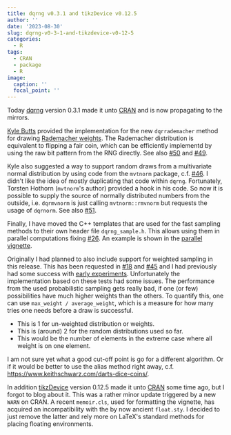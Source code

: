 ```yaml
---
title: dqrng v0.3.1 and tikzDevice v0.12.5
author: ''
date: '2023-08-30'
slug: dqrng-v0-3-1-and-tikzdevice-v0-12-5
categories:
  - R
tags:
  - CRAN
  - package
  - R
image:
  caption: ''
  focal_point: ''
---
```


Today [dqrng](https://daqana.github.io/dqrng/) version 0.3.1 made it unto [CRAN](https://cran.r-project.org/package=dqrng) and is now propagating to the mirrors.

[Kyle Butts](https://github.com/kylebutts) provided the implementation for the new `dqrrademacher` method for drawing [Rademacher weights](https://en.wikipedia.org/wiki/Rademacher_distribution). The Rademacher distribution is equivalent to flipping a fair coin, which can be efficiently implementd by using the raw bit pattern from the RNG directly. See also [#50](https://github.com/daqana/dqrng/pull/50) and [#49](https://github.com/daqana/dqrng/pull/49).

Kyle also suggested a way to support random draws from a multivariate normal distribution by using code from the `mvtnorm` package, c.f. [#46](https://github.com/daqana/dqrng/issues/46). I didn't like the idea of mostly duplicating that code within `dqrng`. Fortunately, Torsten Hothorn (`mvtnorm`'s author) provided a hook in his code. So now it is possible to supply the source of normally distributed numbers from the outside, i.e. `dqrmvnorm` is just calling `mvtnorm::rmvnorm` but requests the usage of `dqrnorm`. See also [#51](https://github.com/daqana/dqrng/pull/51).

Finally, I have moved the C++ templates that are used for the fast sampling methods to their own header file `dqrng_sample.h`. This allows using them in parallel computations fixing [#26](https://github.com/daqana/dqrng/issues/26). An example is shown in the [parallel vignette](https://daqana.github.io/dqrng/articles/parallel.html#pcg-multiple-streams-with-rcppparallel).

Originally I had planned to also include support for weighted sampling in this release. This has been requested in [#18]((https://github.com/daqana/dqrng/issues/18)) and [#45]((https://github.com/daqana/dqrng/issues/45)) and I had previously had some success with [early experiments](https://stubner.me/2022/12/roulette-wheel-selection-for-dqrng/). Unfortunately the implementation based on these tests had some issues. The performance from the used probabilistic sampling gets really bad, if one (or few) possibilities have much higher weights than the others. To quantify this, one can use `max_weight / average_weight`, which is a measure for how many tries one needs before a draw is successful.

* This is 1 for un-weighted distribution or weights.
* This is (around) 2 for the random distributions used so far.
* This would be the number of elements in the extreme case where all weight is on one element.

I am not sure yet what a good cut-off point is go for a different algorithm. Or if it would be better to use the alias method right away, c.f. https://www.keithschwarz.com/darts-dice-coins/.


In addition [tikzDevice](https://daqana.github.io/tikzDevice/) version 0.12.5 made it unto [CRAN](https://cran.r-project.org/package=tikzDevice) some time ago, but I forgot to blog about it. This was a rather minor update triggered by a new `WARN` on CRAN. A recent `memoir.cls`, used for formatting the vignette, has acquired an incompatibility with the by now ancient `float.sty`. I decided to just remove the latter and rely more on LaTeX's standard methods for placing floating environments.
